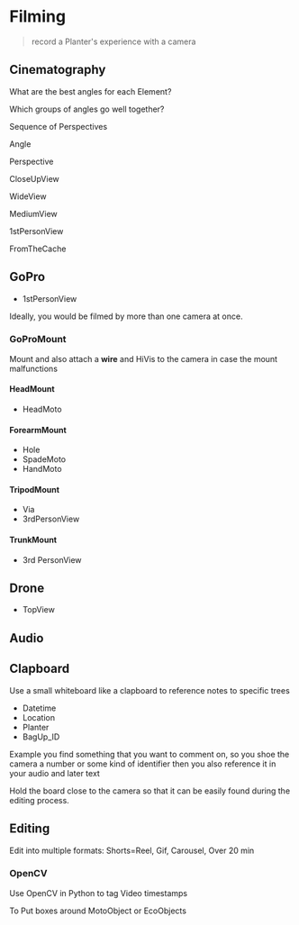 # <dev>Filming</dev>

> record a Planter's experience with a camera

## Cinematography

What are the best angles for each Element?

Which groups of angles go well together?

Sequence of Perspectives

Angle

Perspective

CloseUpView

WideView

MediumView

1stPersonView

FromTheCache



## GoPro

- 1stPersonView

Ideally, you would be filmed by more than one camera at once.

### GoProMount

Mount and also attach a **wire** and HiVis to the camera in case the mount malfunctions

#### HeadMount

- HeadMoto

#### ForearmMount

- Hole
- SpadeMoto
- HandMoto

#### TripodMount

- Via
- 3rdPersonView

#### TrunkMount

- 3rd PersonView

## Drone

- TopView

## Audio

## Clapboard

Use a small whiteboard like a clapboard to reference notes to specific trees

- Datetime
- Location
- Planter
- BagUp_ID

Example you find something that you want to comment on, so you shoe the camera a number or some kind of identifier then you also reference it in your audio and later text

Hold the board close to the camera so that it can be easily found during the editing process.

## Editing

Edit into multiple formats: Shorts=Reel, Gif, Carousel, Over 20 min

### OpenCV

Use OpenCV in Python to tag Video timestamps

To Put boxes around MotoObject or EcoObjects
